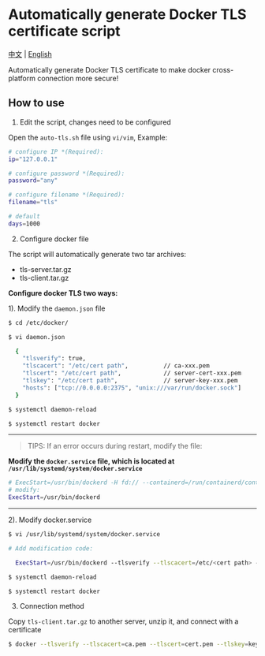 # Automatically generate Docker TLS certificate script

[中文](https://github.com/warriorBrian/auto-tls/blob/master/README_zh.md) | [English](https://github.com/warriorBrian/auto-tls/blob/master/README_zh.md)

Automatically generate Docker TLS certificate to make docker cross-platform connection more secure!

## How to use

1. Edit the script, changes need to be configured

Open the `auto-tls.sh` file using `vi/vim`, Example:

```sh
# configure IP *(Required):
ip="127.0.0.1"

# configure password *(Required):
password="any"

# configure filename *(Required):
filename="tls"

# default
days=1000
```

2. Configure docker file

The script will automatically generate two tar archives:

* tls-server.tar.gz
* tls-client.tar.gz

**Configure docker TLS two ways:**

1). Modify the `daemon.json` file

```sh
$ cd /etc/docker/
```

```sh
$ vi daemon.json

  {
	"tlsverify": true,
	"tlscacert": "/etc/cert path", 			// ca-xxx.pem
	"tlscert": "/etc/cert path",   			// server-cert-xxx.pem
	"tlskey": "/etc/cert path",		        // server-key-xxx.pem
	"hosts": ["tcp://0.0.0.0:2375", "unix:///var/run/docker.sock"]
  }  
```

```sh
$ systemctl daemon-reload
```

```sh
$ systemctl restart docker
```

-----------------------------------------------------------------------
> TIPS: If an error occurs during restart, modify the file:

**Modify the `docker.service` file, which is located at `/usr/lib/systemd/system/docker.service`**

```sh
# ExecStart=/usr/bin/dockerd -H fd:// --containerd=/run/containerd/containerd.sock
# modify:
ExecStart=/usr/bin/dockerd
```
-----------------------------------------------------------------------

2). Modify docker.service

```sh
$ vi /usr/lib/systemd/system/docker.service
```
```sh
# Add modification code:

  ExecStart=/usr/bin/dockerd --tlsverify --tlscacert=/etc/<cert path> --tlscert=/etc/<cert path> --tlskey=/etc/<cert path> -H tcp://0.0.0.0:2375 -H unix:///var/run/docker.sock

$ systemctl daemon-reload

$ systemctl restart docker
```

3. Connection method

Copy `tls-client.tar.gz` to another server, unzip it, and connect with a certificate

```sh
$ docker --tlsverify --tlscacert=ca.pem --tlscert=cert.pem --tlskey=key.pem -H tcp://ip:2375 ps
```